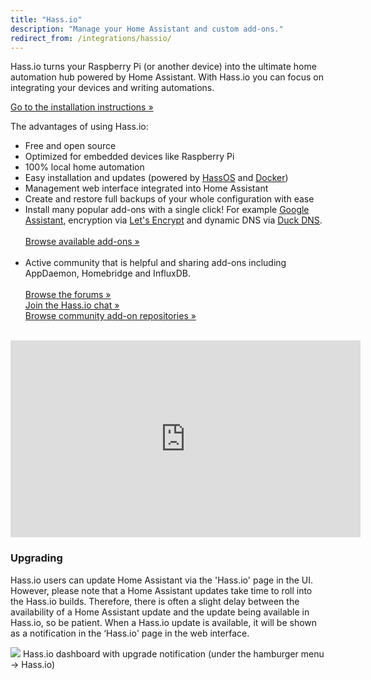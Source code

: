 ```yaml
---
title: "Hass.io"
description: "Manage your Home Assistant and custom add-ons."
redirect_from: /integrations/hassio/
---
```


Hass.io turns your Raspberry Pi (or another device) into the ultimate home automation hub powered by Home Assistant. With Hass.io you can focus on integrating your devices and writing automations.

[Go to the installation instructions &raquo;][install]

The advantages of using Hass.io:

- Free and open source
- Optimized for embedded devices like Raspberry Pi
- 100% local home automation
- Easy installation and updates (powered by [HassOS] and [Docker])
- Management web interface integrated into Home Assistant
- Create and restore full backups of your whole configuration with ease
- Install many popular add-ons with a single click! For example [Google Assistant], encryption via [Let's Encrypt] and dynamic DNS via [Duck DNS].<br><br>[Browse available add-ons &raquo;][all]<br><br>
- Active community that is helpful and sharing add-ons including AppDaemon, Homebridge and InfluxDB.<br><br>[Browse the forums &raquo;][forums]<br>[Join the Hass.io chat &raquo;][chat]<br>[Browse community add-on repositories &raquo;][comm-add-ons]<br><br>

<div class='videoWrapper'>
<iframe width="560" height="315" src="https://www.youtube.com/embed/qnCRcGTznXs" frameborder="0" allowfullscreen></iframe>
</div>

### Upgrading

Hass.io users can update Home Assistant via the 'Hass.io' page in the UI. However, please note that a Home Assistant updates take time to roll into the Hass.io builds. Therefore, there is often a slight delay between the availability of a Home Assistant update and the update being available in Hass.io, so be patient. When a Hass.io update is available, it will be shown as a notification in the ‘Hass.io' page in the web interface.

<p class='img'>
<img src='/images/hassio/screenshots/dashboard.png'>
Hass.io dashboard with upgrade notification (under the hamburger menu -> Hass.io)
</p>


[Google Assistant]: /addons/google_assistant/
[Snips.ai]: /addons/snips/
[Let's Encrypt]: /addons/lets_encrypt/
[Duck DNS]: /addons/duckdns/
[forums]: https://community.home-assistant.io/c/hass-io
[comm-add-ons]: https://community.home-assistant.io/tags/hassio-repository
[all]: /addons/
[chat]: https://discord.gg/K3UVxJd
[HassOS]: https://github.com/home-assistant/hassos
[Docker]: https://www.docker.com/
[install]: /hassio/installation/
